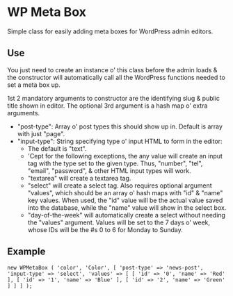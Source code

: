 WP Meta Box
=========================

Simple class for easily adding meta boxes for WordPress admin editors.

## Use

You just need to create an instance o' this class before the admin loads & the constructor will automatically call all the WordPress functions needed to set a meta box up.

1st 2 mandatory arguments to constructor are the identifying slug & public title shown in editor. The optional 3rd argument is a hash map o' extra arguments.

* "post-type": Array o' post types this should show up in. Default is array with just "page".
* "input-type": String specifying type o' input HTML to form in the editor:
	* The default is "text".
	* 'Cept for the following exceptions, the any value will create an input tag with the type set to the given type. Thus, "number", "tel", "email", "password", & other HTML input types will work.
	* "textarea" will create a textarea tag.
	* "select" will create a select tag. Also requires optional argument "values", which should be an array o' hash maps with "id" & "name" key values. When used, the "id" value will be the actual value saved into the database, while the "name" value will show in the select box.
	* "day-of-the-week" will automatically create a select without needing the "values" argument. Values will be set to the 7 days o' week, whose IDs will be the #s 0 to 6 for Monday to Sunday.

## Example

`new WPMetaBox
(
	'color',
	'Color',
	[
		'post-type' => 'news-post',
		'input-type' => 'select',
		'values' =>
		[
			[ 'id' => '0', 'name' => 'Red' ],
			[ 'id' => '1', 'name' => 'Blue' ],
			[ 'id' => '2', 'name' => 'Green' ]
		]
	]
);`
